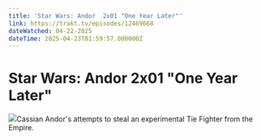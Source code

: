 ```yaml
---
title: 'Star Wars: Andor  2x01 "One Year Later"' 
link: https://trakt.tv/episodes/12469668
dateWatched: 04-22-2025
dateTime: 2025-04-23T01:59:57.000000Z
---
```

# Star Wars: Andor  2x01 "One Year Later"

![](https://walter-r2.trakt.tv/images/episodes/012/469/668/screenshots/thumb/f2a44a8382.jpg)Cassian Andor's attempts to steal an experimental Tie Fighter from the Empire.